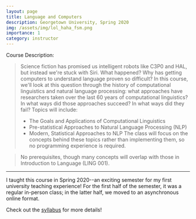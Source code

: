 ```yaml
---
layout: page
title: Language and Computers
description: Georgetown University, Spring 2020
img: /assets/img/lol_haha_fsm.png
importance: 1
category: instructor
---
```


Course Description:

> Science fiction has promised us intelligent robots like C3P0 and HAL, but instead we're stuck with Siri. What happened? Why has getting computers to understand language proven so difficult?
In this course, we'll look at this question through the history of computational linguistics and natural language processing: what approaches have researchers taken over the last 60 years of computational linguistics? In what ways did those approaches succeed? In what ways did they fail?
Topics will include:
> * The Goals and Applications of Computational Linguistics
> * Pre-statistical Approaches to Natural Language Processing (NLP) 
> * Modern, Statistical Approaches to NLP
The class will focus on the concepts behind these topics rather than implementing them, so no programming experience is required.

>No prerequisites, though many concepts will overlap with those in Introduction to Language (LING 001).

---

I taught this course in Spring 2020--an exciting semester for my first university teaching experience! For the first half of the semester, it was a regular in-person class; in the latter half, we moved to an asynchronous online format.

Check out the [syllabus](../../assets/pdf/LING261_syllabus.pdf) for more details!